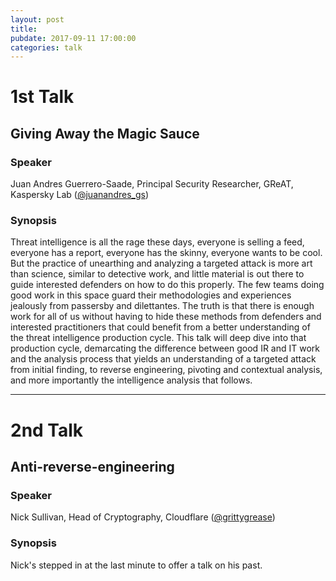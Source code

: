 ```yaml
---
layout: post
title:
pubdate: 2017-09-11 17:00:00
categories: talk
---
```


# 1st Talk

## Giving Away the Magic Sauce

### Speaker

Juan Andres Guerrero-Saade, Principal Security Researcher, GReAT, Kaspersky Lab ([@juanandres_gs](https://twitter.com/juanandres_gs))

### Synopsis

Threat intelligence is all the rage these days, everyone is selling a feed, everyone has a report, everyone has the skinny, everyone wants to be cool. But the practice of unearthing and analyzing a targeted attack is more art than science, similar to detective work, and little material is out there to guide interested defenders on how to do this properly. The few teams doing good work in this space guard their methodologies and experiences jealously from passersby and dilettantes. The truth is that there is enough work for all of us without having to hide these methods from defenders and interested practitioners that could benefit from a better understanding of the threat intelligence production cycle. This talk will deep dive into that production cycle, demarcating the difference between good IR and IT work and the analysis process that yields an understanding of a targeted attack from initial finding, to reverse engineering, pivoting and contextual analysis, and more importantly the intelligence analysis that follows.

<hr>

# 2nd Talk

## Anti-reverse-engineering

### Speaker

Nick Sullivan, Head of Cryptography, Cloudflare ([@grittygrease](https://twitter.com/grittygrease))

### Synopsis

Nick's stepped in at the last minute to offer a talk on his past.

